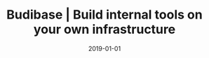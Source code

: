 ---
title: "Budibase | Build internal tools on your own infrastructure"
description: "Budibase is a modern, open source low-code platform for building, automating, and shipping internal tools. Build applications 50x faster, and a whole lot easier. Check it out."
layout: single
date: 2019-01-01
images: ["/budibase-ui-gradient.png"]
---